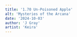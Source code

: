 ```yaml
---
title: '1.70 Un-Poisoned Apple'
alt: 'Mysteries of the Arcana'
date: '2024-10-03'
author: 'J Gray'
artist: 'Keira'
---
```


